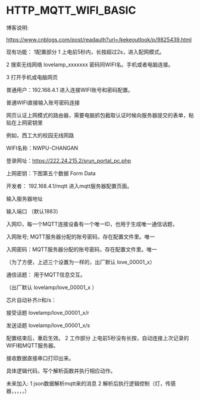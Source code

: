 # HTTP_MQTT_WIFI_BASIC

博客说明:

https://www.cnblogs.com/post/readauth?url=/kekeoutlook/p/9825439.html

现有功能：
1配置部分
1 上电前5秒内，长按超过2s，进入配网模式。

2 搜索无线网络 lovelamp_xxxxxxx 密码同WIFI名。手机或者电脑连接。

3 打开手机或电脑网页

普通用户：192.168.4.1   进入连接WIFI账号和密码配置。

  普通WIFI直接输入账号密码连接



 

 网页认证上网模式的路由器，需要电脑抓包截取认证时候向服务器提交的表单，粘贴在上网密钥里



例如，西工大的校园无线网路

WIFI名称：NWPU-CHANGAN

登录网址：https://222.24.215.2/srun_portal_pc.php

上网密钥：下图第五个数据  Form Data



 

 

 

开发者：    192.168.4.1/mqtt  进入mqtt服务器配置页面。



输入服务器地址

输入端口  （默认1883）

 

入网ID，每一个MQTT连接设备有一个唯一ID，也用于生成唯一通信话题，

入网账号;  MQTT服务器分配的账号密码，存在配置文件里。唯一

入网密码：MQTT服务器分配的账号密码，存在配置文件里。唯一

 （为了方便，上述三个设置为一样的，出厂默认 love_00001_x）

通信话题：  用于MQTT信息交互。

 （出厂默认 lovelamp/love_00001_x ）     

芯片自动补齐/r和/s： 

接受话题  lovelamp/love_00001_x/r

发送话题  lovelamp/love_00001_x/s

配置结束后，重启生效。
2 工作部分
上电前5秒没有长按，自动连接上次记录的WIFI和MQTT服务器。

接收数据直接串口打印出来。

具体逻辑代码，写个解析函数并执行相应动作。


未来加入:
1 json数据解析mqtt来的消息
2 解析后执行逻辑控制（灯，传感器，，，，，）
